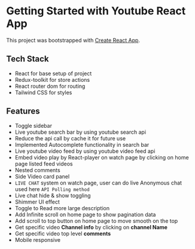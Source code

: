 # Getting Started with Youtube React App

This project was bootstrapped with [Create React App](https://github.com/facebook/create-react-app).

## Tech Stack

- React for base setup of project
- Redux-toolkit for store actions
- React router dom for routing
- Tailwind CSS for styles

## Features

- Toggle sidebar
- Live youtube search bar by using youtube search api
- Reduce the api call by cache it for future use
- Implemented Autocomplete functionality in search bar
- Live youtube video feed by using youtube video feed api
- Embed video play by React-player on watch page by clicking on home page listed feed videos
- Nested comments
- Side Video card panel
- `LIVE CHAT` system on watch page, user can do live Anonymous chat used here `API Polling method`
- Live chat hide & show toggling
- Shimmer UI effect
- Toggle to Read more large description
- Add Infinite scroll on home page to show pagination data
- Add scroll to top button on home page to move smooth on the top
- Get specific video **Channel info** by clicking on **channel Name**
- Get specific video top level **comments**
- Mobile responsive
